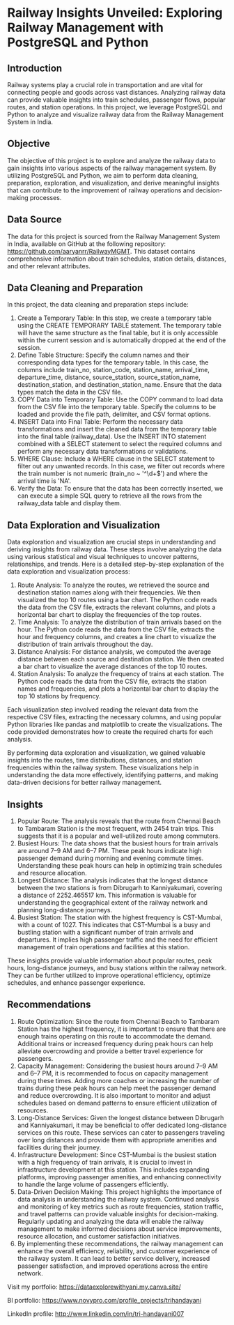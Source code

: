 # Railway Insights Unveiled: Exploring Railway Management with PostgreSQL and Python
## Introduction
Railway systems play a crucial role in transportation and are vital for connecting people and goods across vast distances. Analyzing railway data can provide valuable insights into train schedules, passenger flows, popular routes, and station operations. In this project, we leverage PostgreSQL and Python to analyze and visualize railway data from the Railway Management System in India.

## Objective
The objective of this project is to explore and analyze the railway data to gain insights into various aspects of the railway management system. By utilizing PostgreSQL and Python, we aim to perform data cleaning, preparation, exploration, and visualization, and derive meaningful insights that can contribute to the improvement of railway operations and decision-making processes.

## Data Source
The data for this project is sourced from the Railway Management System in India, available on GitHub at the following repository: https://github.com/aaryanrr/RailwayMGMT. This dataset contains comprehensive information about train schedules, station details, distances, and other relevant attributes.

## Data Cleaning and Preparation
In this project, the data cleaning and preparation steps include:
1. Create a Temporary Table: In this step, we create a temporary table using the CREATE TEMPORARY TABLE statement. The temporary table will have the same structure as the final table, but it is only accessible within the current session and is automatically dropped at the end of the session.
2. Define Table Structure: Specify the column names and their corresponding data types for the temporary table. In this case, the columns include train_no, station_code, station_name, arrival_time, departure_time, distance, source_station, source_station_name, destination_station, and destination_station_name. Ensure that the data types match the data in the CSV file.
3. COPY Data into Temporary Table: Use the COPY command to load data from the CSV file into the temporary table. Specify the columns to be loaded and provide the file path, delimiter, and CSV format options.
4. INSERT Data into Final Table: Perform the necessary data transformations and insert the cleaned data from the temporary table into the final table (railway_data). Use the INSERT INTO statement combined with a SELECT statement to select the required columns and perform any necessary data transformations or validations.
5. WHERE Clause: Include a WHERE clause in the SELECT statement to filter out any unwanted records. In this case, we filter out records where the train number is not numeric (train_no ~ '^\d+$') and where the arrival time is 'NA'.
6. Verify the Data: To ensure that the data has been correctly inserted, we can execute a simple SQL query to retrieve all the rows from the railway_data table and display them.

## Data Exploration and Visualization
Data exploration and visualization are crucial steps in understanding and deriving insights from railway data. These steps involve analyzing the data using various statistical and visual techniques to uncover patterns, relationships, and trends. Here is a detailed step-by-step explanation of the data exploration and visualization process:
1. Route Analysis: To analyze the routes, we retrieved the source and destination station names along with their frequencies. We then visualized the top 10 routes using a bar chart. The Python code reads the data from the CSV file, extracts the relevant columns, and plots a horizontal bar chart to display the frequencies of the top routes.
2. Time Analysis: To analyze the distribution of train arrivals based on the hour. The Python code reads the data from the CSV file, extracts the hour and frequency columns, and creates a line chart to visualize the distribution of train arrivals throughout the day.
3. Distance Analysis: For distance analysis, we computed the average distance between each source and destination station. We then created a bar chart to visualize the average distances of the top 10 routes.
4. Station Analysis: To analyze the frequency of trains at each station. The Python code reads the data from the CSV file, extracts the station names and frequencies, and plots a horizontal bar chart to display the top 10 stations by frequency.

Each visualization step involved reading the relevant data from the respective CSV files, extracting the necessary columns, and using popular Python libraries like pandas and matplotlib to create the visualizations. The code provided demonstrates how to create the required charts for each analysis.

By performing data exploration and visualization, we gained valuable insights into the routes, time distributions, distances, and station frequencies within the railway system. These visualizations help in understanding the data more effectively, identifying patterns, and making data-driven decisions for better railway management.

## Insights
1. Popular Route: The analysis reveals that the route from Chennai Beach to Tambaram Station is the most frequent, with 2454 train trips. This suggests that it is a popular and well-utilized route among commuters.
2. Busiest Hours: The data shows that the busiest hours for train arrivals are around 7–9 AM and 6–7 PM. These peak hours indicate high passenger demand during morning and evening commute times. Understanding these peak hours can help in optimizing train schedules and resource allocation.
3. Longest Distance: The analysis indicates that the longest distance between the two stations is from Dibrugarh to Kanniyakumari, covering a distance of 2252.465517 km. This information is valuable for understanding the geographical extent of the railway network and planning long-distance journeys.
4. Busiest Station: The station with the highest frequency is CST-Mumbai, with a count of 1027. This indicates that CST-Mumbai is a busy and bustling station with a significant number of train arrivals and departures. It implies high passenger traffic and the need for efficient management of train operations and facilities at this station.

These insights provide valuable information about popular routes, peak hours, long-distance journeys, and busy stations within the railway network. They can be further utilized to improve operational efficiency, optimize schedules, and enhance passenger experience.

## Recommendations
1. Route Optimization: Since the route from Chennai Beach to Tambaram Station has the highest frequency, it is important to ensure that there are enough trains operating on this route to accommodate the demand. Additional trains or increased frequency during peak hours can help alleviate overcrowding and provide a better travel experience for passengers.
2. Capacity Management: Considering the busiest hours around 7–9 AM and 6–7 PM, it is recommended to focus on capacity management during these times. Adding more coaches or increasing the number of trains during these peak hours can help meet the passenger demand and reduce overcrowding. It is also important to monitor and adjust schedules based on demand patterns to ensure efficient utilization of resources.
3. Long-Distance Services: Given the longest distance between Dibrugarh and Kanniyakumari, it may be beneficial to offer dedicated long-distance services on this route. These services can cater to passengers traveling over long distances and provide them with appropriate amenities and facilities during their journey.
4. Infrastructure Development: Since CST-Mumbai is the busiest station with a high frequency of train arrivals, it is crucial to invest in infrastructure development at this station. This includes expanding platforms, improving passenger amenities, and enhancing connectivity to handle the large volume of passengers efficiently.
5. Data-Driven Decision Making: This project highlights the importance of data analysis in understanding the railway system. Continued analysis and monitoring of key metrics such as route frequencies, station traffic, and travel patterns can provide valuable insights for decision-making. Regularly updating and analyzing the data will enable the railway management to make informed decisions about service improvements, resource allocation, and customer satisfaction initiatives.
6. By implementing these recommendations, the railway management can enhance the overall efficiency, reliability, and customer experience of the railway system. It can lead to better service delivery, increased passenger satisfaction, and improved operations across the entire network.

Visit my portfolio: https://dataexplorewithyani.my.canva.site/

BI portfolio: https://www.novypro.com/profile_projects/trihandayani

LinkedIn profile: http://www.linkedin.com/in/tri-handayani007

